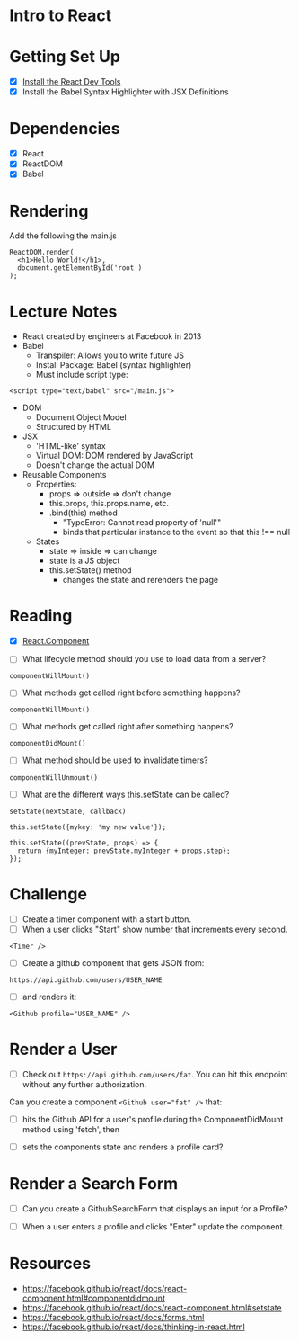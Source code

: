 # Intro to React

# Getting Set Up

- [x] [Install the React Dev Tools](https://chrome.google.com/webstore/detail/react-developer-tools/fmkadmapgofadopljbjfkapdkoienihi/related)
- [x] Install the Babel Syntax Highlighter with JSX Definitions

# Dependencies

- [x] React
- [x] ReactDOM
- [x] Babel

# Rendering

Add the following the main.js

```
ReactDOM.render(
  <h1>Hello World!</h1>,
  document.getElementById('root')
);
```

# Lecture Notes

- React created by engineers at Facebook in 2013
- Babel
    - Transpiler: Allows you to write future JS
    - Install Package: Babel (syntax highlighter)
    - Must include script type: 
```
<script type="text/babel" src="/main.js">
```
- DOM
    - Document Object Model
    - Structured by HTML
- JSX
    - 'HTML-like' syntax
    - Virtual DOM: DOM rendered by JavaScript
    - Doesn't change the actual DOM
- Reusable Components 
    - Properties:
        - props => outside => don't change
        - this.props, this.props.name, etc. 
        - .bind(this) method
            - "TypeError: Cannot read property of 'null'"
            - binds that particular instance to the event so that this !== null
    - States
        - state => inside => can change
        - state is a JS object
        - this.setState() method
            - changes the state and rerenders the page

# Reading

- [x] [React.Component](https://facebook.github.io/react/docs/react-component.html)

- [ ] What lifecycle method should you use to load data from a server?
```
componentWillMount()
```

- [ ] What methods get called right before something happens?
```
componentWillMount()
```

- [ ] What methods get called right after something happens?
```
componentDidMount()

```

- [ ] What method should be used to invalidate timers?
```
componentWillUnmount()
```

- [ ] What are the different ways this.setState can be called?
```
setState(nextState, callback)
```
```
this.setState({mykey: 'my new value'});
```
```
this.setState((prevState, props) => {
  return {myInteger: prevState.myInteger + props.step};
});
```

# Challenge

- [ ] Create a timer component with a start button.
- [ ] When a user clicks "Start" show number that increments every second.
```
<Timer />
```
- [ ] Create a github component that gets JSON from:
```
https://api.github.com/users/USER_NAME
```
- [ ] and renders it:
```
<Github profile="USER_NAME" />
```

# Render a User

- [ ] Check out `https://api.github.com/users/fat`. You can hit this endpoint without any further authorization.

Can you create a component `<Github user="fat" />` that:

- [ ] hits the Github API for a user's profile during the ComponentDidMount method using 'fetch', then

- [ ] sets the components state and renders a profile card?

# Render a Search Form

- [ ] Can you create a GithubSearchForm that displays an input for a Profile?

- [ ] When a user enters a profile and clicks "Enter" update the <Github /> component.

# Resources

- https://facebook.github.io/react/docs/react-component.html#componentdidmount
- https://facebook.github.io/react/docs/react-component.html#setstate
- https://facebook.github.io/react/docs/forms.html
- https://facebook.github.io/react/docs/thinking-in-react.html



